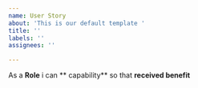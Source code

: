 ```yaml
---
name: User Story
about: 'This is our default template '
title: ''
labels: ''
assignees: ''

---
```


As a **Role** 
i can ** capability**
so that **received benefit**
